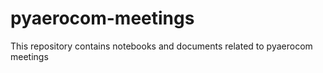 # pyaerocom-meetings
This repository contains notebooks and documents related to pyaerocom meetings
